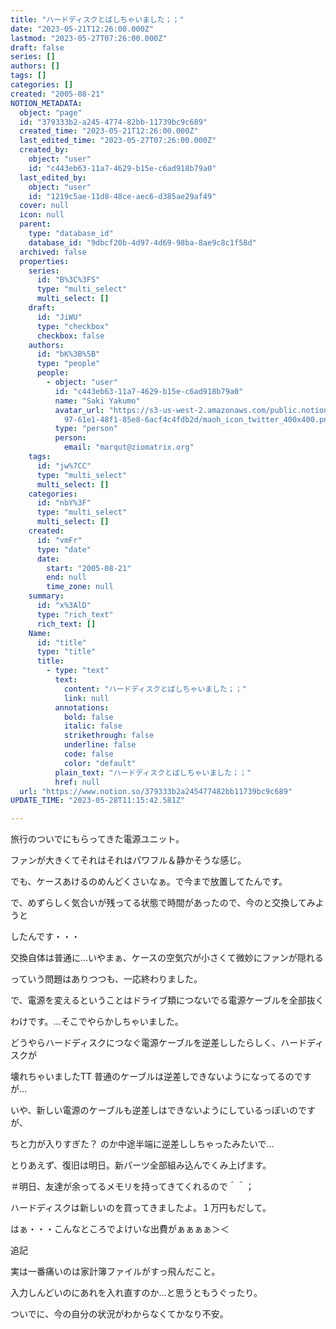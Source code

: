 ```yaml
---
title: "ハードディスクとばしちゃいました；；"
date: "2023-05-21T12:26:00.000Z"
lastmod: "2023-05-27T07:26:00.000Z"
draft: false
series: []
authors: []
tags: []
categories: []
created: "2005-08-21"
NOTION_METADATA:
  object: "page"
  id: "379333b2-a245-4774-82bb-11739bc9c689"
  created_time: "2023-05-21T12:26:00.000Z"
  last_edited_time: "2023-05-27T07:26:00.000Z"
  created_by:
    object: "user"
    id: "c443eb63-11a7-4629-b15e-c6ad918b79a0"
  last_edited_by:
    object: "user"
    id: "1219c5ae-11d8-48ce-aec6-d385ae29af49"
  cover: null
  icon: null
  parent:
    type: "database_id"
    database_id: "9dbcf20b-4d97-4d69-98ba-8ae9c8c1f58d"
  archived: false
  properties:
    series:
      id: "B%3C%3FS"
      type: "multi_select"
      multi_select: []
    draft:
      id: "JiWU"
      type: "checkbox"
      checkbox: false
    authors:
      id: "bK%3B%5B"
      type: "people"
      people:
        - object: "user"
          id: "c443eb63-11a7-4629-b15e-c6ad918b79a0"
          name: "Saki Yakumo"
          avatar_url: "https://s3-us-west-2.amazonaws.com/public.notion-static.com/3ad1c4\
            97-61e1-48f1-85e8-6acf4c4fdb2d/maoh_icon_twitter_400x400.png"
          type: "person"
          person:
            email: "marqut@ziomatrix.org"
    tags:
      id: "jw%7CC"
      type: "multi_select"
      multi_select: []
    categories:
      id: "nbY%3F"
      type: "multi_select"
      multi_select: []
    created:
      id: "vmFr"
      type: "date"
      date:
        start: "2005-08-21"
        end: null
        time_zone: null
    summary:
      id: "x%3AlD"
      type: "rich_text"
      rich_text: []
    Name:
      id: "title"
      type: "title"
      title:
        - type: "text"
          text:
            content: "ハードディスクとばしちゃいました；；"
            link: null
          annotations:
            bold: false
            italic: false
            strikethrough: false
            underline: false
            code: false
            color: "default"
          plain_text: "ハードディスクとばしちゃいました；；"
          href: null
  url: "https://www.notion.so/379333b2a245477482bb11739bc9c689"
UPDATE_TIME: "2023-05-28T11:15:42.581Z"

---
```

<link rel="stylesheet" href="https://cdn.jsdelivr.net/npm/katex@0.16.2/dist/katex.min.css" integrity="sha384-bYdxxUwYipFNohQlHt0bjN/LCpueqWz13HufFEV1SUatKs1cm4L6fFgCi1jT643X" crossorigin="anonymous">


旅行のついでにもらってきた電源ユニット。


ファンが大きくてそれはそれはパワフル＆静かそうな感じ。


でも、ケースあけるのめんどくさいなぁ。で今まで放置してたんです。


で、めずらしく気合いが残ってる状態で時間があったので、今のと交換してみようと


したんです・・・


交換自体は普通に…いやまぁ、ケースの空気穴が小さくて微妙にファンが隠れる


っていう問題はありつつも、一応終わりました。


で、電源を変えるということはドライブ類につないでる電源ケーブルを全部抜く


わけです。…そこでやらかしちゃいました。


どうやらハードディスクにつなぐ電源ケーブルを逆差ししたらしく、ハードディスクが


壊れちゃいましたTT 普通のケーブルは逆差しできないようになってるのですが…


いや、新しい電源のケーブルも逆差しはできないようにしているっぽいのですが、


ちと力が入りすぎた？ のか中途半端に逆差ししちゃったみたいで…


とりあえず、復旧は明日。新パーツ全部組み込んでくみ上げます。


＃明日、友達が余ってるメモリを持ってきてくれるので＾＾；


ハードディスクは新しいのを買ってきましたよ。１万円もだして。


はぁ・・・こんなところでよけいな出費がぁぁぁぁ＞＜


追記


実は一番痛いのは家計簿ファイルがすっ飛んだこと。


入力しんどいのにあれを入れ直すのか…と思うともうぐったり。


ついでに、今の自分の状況がわからなくてかなり不安。

